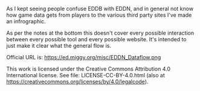 As I kept seeing people confuse EDDB with EDDN, and in general not know
how game data gets from players to the various third party sites I've
made an infrographic.

As per the notes at the bottom this doesn't cover every possible
interaction between every possible tool and every possible website. It's
intended to just make it clear what the general flow is.

Official URL is: https://ed.miggy.org/misc/EDDN_Dataflow.png

This work is licensed under the Creative Commons Attribution 4.0
International license.  See file: LICENSE-CC-BY-4.0.html (also at
<https://creativecommons.org/licenses/by/4.0/legalcode>).
